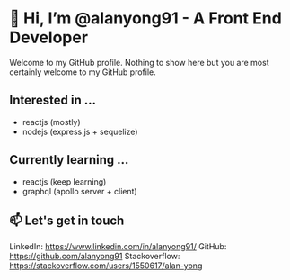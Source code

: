 # 👋 Hi, I’m @alanyong91 - A Front End Developer

Welcome to my GitHub profile. Nothing to show here but you are most certainly welcome to my GitHub profile.

## Interested in ...
- reactjs (mostly)
- nodejs (express.js + sequelize)

## Currently learning ...
- reactjs (keep learning)
- graphql (apollo server + client)

## 📫 Let's get in touch
LinkedIn: https://www.linkedin.com/in/alanyong91/
GitHub: https://github.com/alanyong91
Stackoverflow: https://stackoverflow.com/users/1550617/alan-yong
